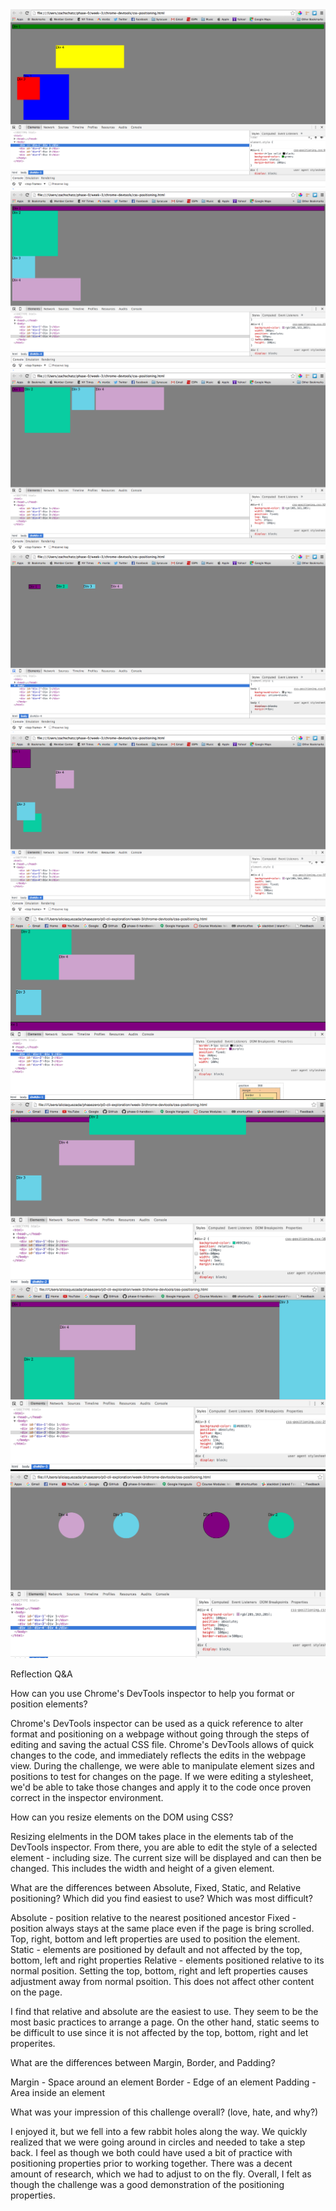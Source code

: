 <img src="imgs/Exercise_1_Change_Colors.png">
<img src="imgs/Exercise_2_Change_Positioning.png">
<img src="imgs/Exercise_3_Row.png">
<img src="imgs/Exercise_4_Equidistant.png">
<img src="imgs/Exercise_5_Squares.png">
<img src="imgs/Exercise_6_Footer.png">
<img src="imgs/Exercise_7_Header.png">
<img src="imgs/Exercise_8_Sidebar.png">
<img src="imgs/Exercise_9_Creative.png">



Reflection Q&A

How can you use Chrome's DevTools inspector to help you format or position elements?

Chrome's DevTools inspector can be used as a quick reference to alter format and positioning on a webpage without going through the steps of editing and saving the actual CSS file. Chrome's DevTools allows of quick changes to the code, and immediately reflects the edits in the webpage view. During the challenge, we were able to manipulate element sizes and positions to test for changes on the page. If we were editing a stylesheet, we'd be able to take those changes and apply it to the code once proven correct in the inspector environment.

How can you resize elements on the DOM using CSS?

Resizing elelments in the DOM takes place in the elements tab of the DevTools inspector. From there, you are able to edit the style of a selected element - including size. The current size will be displayed and can then be changed. This includes the width and height of a given element.

What are the differences between Absolute, Fixed, Static, and Relative positioning? Which did you find easiest to use? Which was most difficult?

Absolute - position relative to the nearest positioned ancestor
Fixed - position always stays at the same place even if the page is bring scrolled. Top, right, bottom and left properties are used to position the element.
Static - elements are positioned by default and not affected by the top, bottom, left and right properties
Relative - elements positioned relative to its normal position. Setting the top, bottom, right and left properties causes adjustment away from normal psoition. This does not affect other content on the page.

I find that relative and absolute are the easiest to use. They seem to be the most basic practices to arrange a page. On the other hand, static seems to be difficult to use since it is not affected by the top, bottom, right and let properites.

What are the differences between Margin, Border, and Padding?

Margin - Space around an element
Border - Edge of an element
Padding - Area inside an element

What was your impression of this challenge overall? (love, hate, and why?)

I enjoyed it, but we fell into a few rabbit holes along the way. We quickly realized that we were going around in circles and needed to take a step back. I feel as though we both could have used a bit of practice with positioning properties prior to working together. There was a decent amount of research, which we had to adjust to on the fly. Overall, I felt as though the challenge was a good demonstration of the positioning properties.

